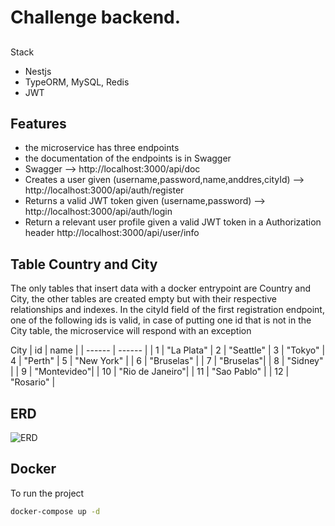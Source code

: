 # Challenge backend.
##

Stack

- Nestjs
- TypeORM, MySQL, Redis
- JWT

## Features

- the microservice has three endpoints
- the documentation of the endpoints is in Swagger
- Swagger --> http://localhost:3000/api/doc
- Creates a user given (username,password,name,anddres,cityId)  --> http://localhost:3000/api/auth/register
- Returns a valid JWT token given (username,password) --> http://localhost:3000/api/auth/login
- Return a relevant user profile given a valid JWT token in a Authorization header http://localhost:3000/api/user/info

## Table Country and City
The only tables that insert data with a docker entrypoint are Country and City, the other tables are created empty but with their respective relationships and indexes.
In the cityId field of the first registration endpoint, one of the following ids is valid, in case of putting one id that is not in the City table, the microservice will respond with an exception

City
| id | name |
| ------ | ------ |
| 1 | "La Plata"
| 2 | "Seattle" 
| 3 | "Tokyo" 
| 4 | "Perth"
| 5 | "New York" |
| 6 | "Bruselas" |
| 7 | "Bruselas"|
| 8 | "Sidney" |
| 9 | "Montevideo"|
| 10 | "Rio de Janeiro"|
| 11 | "Sao Pablo" |
| 12 | "Rosario" |

## ERD
![ERD](https://user-images.githubusercontent.com/45670616/194600353-a90ee512-db6d-4e31-b846-4acbfec3ae53.png)

## Docker
To run the project

```sh
docker-compose up -d    
```



